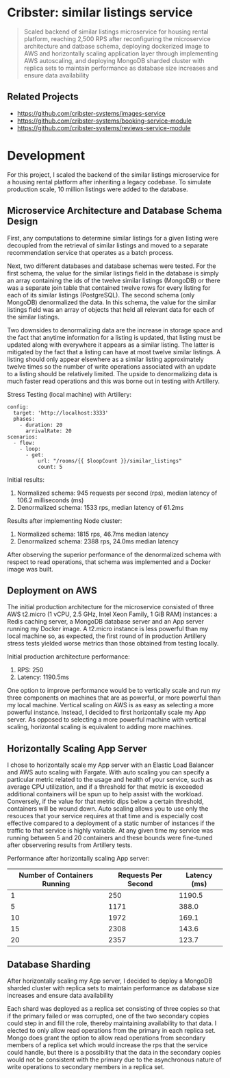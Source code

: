 # Cribster: similar listings service

> Scaled backend of similar listings microservice for housing rental platform, reaching 2,500 RPS after reconfiguring the microservice architecture and datbase schema, deploying dockerized image to AWS and horizontally scaling application layer through implementing AWS autoscaling, and deploying MongoDB sharded cluster with replica sets to maintain performance as database size increases and ensure data availability 

## Related Projects

  - https://github.com/cribster-systems/images-service
  - https://github.com/cribster-systems/booking-service-module
  - https://github.com/cribster-systems/reviews-service-module

# Development
For this project, I scaled the backend of the similar listings microservice for a housing rental platform after inheriting a legacy codebase. To simulate production scale, 10 million listings were added to the database.

## Microservice Architecture and Database Schema Design
First, any computations to determine similar listings for a given listing were decoupled from the retrieval of similar listings and moved to a separate recommendation service that operates as a batch process.

Next, two different databases and database schemas were tested. For the first schema, the value for the similar listings field in the database is simply an array containing the ids of the twelve similar listings (MongoDB) or there was a separate join table that contained twelve rows for every listing for each of its similar listings (PostgreSQL). The second schema (only MongoDB) denormalized the data. In this schema, the value for the similar listings field was an array of objects that held all relevant data for each of the similar listings. 

Two downsides to denormalizing data are the increase in storage space and the fact that anytime information for a listing is updated, that listing must be updated along with everywhere it appears as a similar listing. The latter is mitigated by the fact that a listing can have at most twelve similar listings. A listing should only appear elsewhere as a similar listing approximately twelve times so the number of write operations associated with an update to a listing should be relatively limited. The upside to denormalizing data is much faster read operations and this was borne out in testing with Artillery.

Stress Testing (local machine) with Artillery:
```
config:
  target: 'http://localhost:3333'
  phases:
    - duration: 20
      arrivalRate: 20
scenarios:
  - flow:
    - loop:
      - get:
          url: "/rooms/{{ $loopCount }}/similar_listings"
          count: 5
```
Initial results:
1. Normalized schema: 945 requests per second (rps), median latency of 106.2 milliseconds (ms)
1. Denormalized schema: 1533 rps, median latency of 61.2ms

Results after implementing Node cluster:
1. Normalized schema: 1815 rps, 46.7ms median latency
1. Denormalized schema: 2388 rps, 24.0ms median latency

After observing the superior performance of the denormalized schema with respect to read operations, that schema was implemented and a Docker image was built.

## Deployment on AWS

The initial production architecture for the microservice consisted of three AWS t2.micro (1 vCPU, 2.5 GHz, Intel Xeon Family, 1 GiB RAM) instances: a Redis caching server, a MongoDB database server and an App server running my Docker image. A t2.micro instance is less powerful than my local machine so, as expected, the first round of in production Artillery stress tests yielded worse metrics than those obtained from testing locally.

Initial production architecture performance:
1. RPS: 250
1. Latency: 1190.5ms

One option to improve performance would be to vertically scale and run my three components on machines that are as powerful, or more powerful than my local machine. Vertical scaling on AWS is as easy as selecting a more powerful instance. Instead, I decided to first horizontally scale my App server. As opposed to selecting a more powerful machine with vertical scaling, horizontal scaling is equivalent to adding more machines.

## Horizontally Scaling App Server

I chose to horizontally scale my App server with an Elastic Load Balancer and AWS auto scaling with Fargate. With auto scaling you can specify a particular metric related to the usage and health of your service, such as average CPU utilization, and if a threshold for that metric is exceeded additional containers will be spun up to help assist with the workload. Conversely, if the value for that metric dips below a certain threshold, containers will be wound down. Auto scaling allows you to use only the resouces that your service requires at that time and is especially cost effective compared to a deployment of a static number of instances if the traffic to that service is highly variable. At any given time my service was running between 5 and 20 containers and these bounds were fine-tuned after observering results from Artillery tests.

Performance after horizontally scaling App server:

| Number of Containers Running | Requests Per Second | Latency (ms) |
| ---------------------------- | ------------------- | ------------ |
| 1                            | 250                 | 1190.5       |                  
| 5                            | 1171                | 388.0        |
| 10                           | 1972                | 169.1        |
| 15                           | 2308                | 143.6        |
| 20                           | 2357                | 123.7        |

## Database Sharding

After horizontally scaling my App server, I decided to deploy a MongoDB sharded cluster with replica sets to maintain performance as database size increases and ensure data availability 

Each shard was deployed as a replica set consisting of three copies so that if the primary failed or was corrupted, one of the two secondary copies could step in and fill the role, thereby maintaining availability to that data. I elected to only allow read operations from the primary in each replica set. Mongo does grant the option to allow read operations from secondary members of a replica set which would increase the rps that the service could handle, but there is a possibility that the data in the secondary copies would not be consistent with the primary due to the asynchronous nature of write operations to secondary members in a replica set. 
